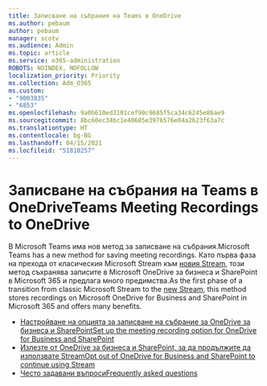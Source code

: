 ```yaml
---
title: Записване на събрания на Teams в OneDrive
ms.author: pebaum
author: pebaum
manager: scotv
ms.audience: Admin
ms.topic: article
ms.service: o365-administration
ROBOTS: NOINDEX, NOFOLLOW
localization_priority: Priority
ms.collection: Adm_O365
ms.custom:
- "9003835"
- "6853"
ms.openlocfilehash: 9a0b610ed3101cef90c9685f5ca34c6245e86ae9
ms.sourcegitcommit: 8bc60ec34bc1e40685e3976576e04a2623f63a7c
ms.translationtype: HT
ms.contentlocale: bg-BG
ms.lasthandoff: 04/15/2021
ms.locfileid: "51810257"
---
```

# <a name="teams-meeting-recordings-to-onedrive"></a><span data-ttu-id="be18d-102">Записване на събрания на Teams в OneDrive</span><span class="sxs-lookup"><span data-stu-id="be18d-102">Teams Meeting Recordings to OneDrive</span></span>

<span data-ttu-id="be18d-103">В Microsoft Teams има нов метод за записване на събрания.</span><span class="sxs-lookup"><span data-stu-id="be18d-103">Microsoft Teams has a new method for saving meeting recordings.</span></span> <span data-ttu-id="be18d-104">Като първа фаза на прехода от класическия Microsoft Stream към [новия Stream](https://docs.microsoft.com/stream/streamnew/new-stream), този метод съхранява записите в Microsoft OneDrive за бизнеса и SharePoint в Microsoft 365 и предлага много предимства.</span><span class="sxs-lookup"><span data-stu-id="be18d-104">As the first phase of a transition from classic Microsoft Stream to the [new Stream](https://docs.microsoft.com/stream/streamnew/new-stream), this method stores recordings on Microsoft OneDrive for Business and SharePoint in Microsoft 365 and offers many benefits.</span></span>  

- [<span data-ttu-id="be18d-105">Настройване на опцията за записване на събрание за OneDrive за бизнеса и SharePoint</span><span class="sxs-lookup"><span data-stu-id="be18d-105">Set up the meeting recording option for OneDrive for Business and SharePoint</span></span>](https://docs.microsoft.com/MicrosoftTeams/tmr-meeting-recording-change#set-up-the-meeting-recording-option-for-onedrive-for-business-and-sharepoint)
- [<span data-ttu-id="be18d-106">Излезте от OneDrive за бизнеса и SharePoint, за да продължите да използвате Stream</span><span class="sxs-lookup"><span data-stu-id="be18d-106">Opt out of OneDrive for Business and SharePoint to continue using Stream</span></span>](https://docs.microsoft.com/MicrosoftTeams/tmr-meeting-recording-change#opt-out-of-onedrive-for-business-and-sharepoint-to-continue-using-stream)  
- [<span data-ttu-id="be18d-107">Често задавани въпроси</span><span class="sxs-lookup"><span data-stu-id="be18d-107">Frequently asked questions</span></span>](https://docs.microsoft.com/MicrosoftTeams/tmr-meeting-recording-change#frequently-asked-questions)
